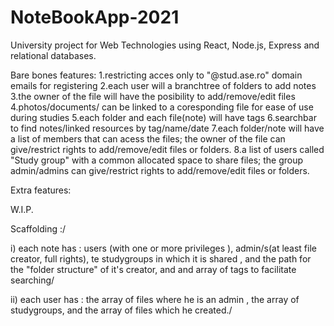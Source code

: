 # NoteBookApp-2021

University project for Web Technologies using React, Node.js, Express and relational databases.

Bare bones features:
1.restricting acces only to "@stud.ase.ro" domain emails for registering
2.each user will a branchtree of folders to add notes
3.the owner of the file will have the posibility to add/remove/edit files
4.photos/documents/ can be linked to a coresponding file for ease of use during studies
5.each folder and each file(note) will have tags
6.searchbar to find notes/linked resources by tag/name/date
7.each folder/note will have a list of members that can acess the files; the owner of the file can give/restrict rights to add/remove/edit files or folders.
8.a list of users called "Study group" with a common allocated space to share files; the group admin/admins can give/restrict rights to add/remove/edit files or folders.

Extra features:

W.I.P.

Scaffolding :/

i) each note has : users (with one or more privileges ), admin/s(at least file creator, full rights), te studygroups in which it is shared , and the path for the "folder structure" of it's creator, and and array of tags to facilitate searching/

ii) each user has : the array of files where he is an admin , the array of studygroups, and the array of files which he created./

